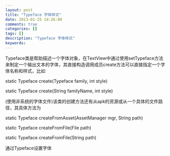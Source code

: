 ```yaml
---
layout: post
title: "Typeface 字体样式"
date: 2013-01-25 14:26:00 
comments: true
categories: []
tags: []
description: "Typeface 字体样式"
keywords: 
---
```



 
  
   Typeface类是帮助描述一个字体对象，在TextView中通过使用setTypeface方法来制定一个输出文本的字体，其直接构造调用成员create方法可以直接指定一个字体名称和样式，比如
  
 
 
  
   static Typeface create(Typeface family, int style)
  
 
 
  
   static Typeface create(String familyName, int style)
  
 
 
  
   (使用非系统的字体文件)该类的创建方法还有从apk的资源或从一个具体的文件路径，其具体方法为
  
 
 
  
   static Typeface createFromAsset(AssetManager mgr, String path)
  
 
 
  
   static Typeface createFromFile(File path)
  
 
 
  
   static Typeface createFromFile(String path)
  
 
 
  
   
   
  
 
 
  
   通过Typeface设置字体
  
 



